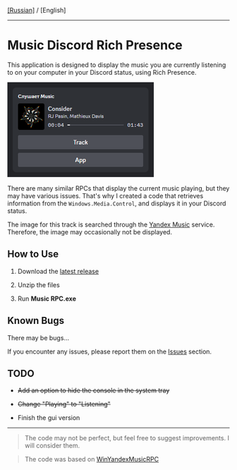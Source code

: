 ﻿[[Russian]](https://github.com/KOTOKOPOLb/Music-RPC/blob/master/README.md) / [English]

------------

# Music Discord Rich Presence

This application is designed to display the music you are currently listening to on your computer in your Discord status, using Rich Presence.

![image](https://github.com/KOTOKOPOLb/Music-RPC/blob/master/images/screen.png)

There are many similar RPCs that display the current music playing, but they may have various issues. That's why I created a code that retrieves information from the `Windows.Media.Control`, and displays it in your Discord status.

The image for this track is searched through the [Yandex Music](https://music.yandex.ru/) service. Therefore, the image may occasionally not be displayed.

## How to Use

1. Download the [latest release](https://github.com/KOTOKOPOLb/Music-RPC/releases)

2. Unzip the files

3. Run **Music RPC.exe**

## Known Bugs

There may be bugs...

If you encounter any issues, please report them on the [Issues](https://github.com/KOTOKOPOLb/Music-RPC/issues) section.

## TODO

- ~~Add an option to hide the console in the system tray~~

- ~~Change "Playing" to "Listening"~~

- Finish the gui version

------------

>The code may not be perfect, but feel free to suggest improvements. I will consider them.

>The code was based on [WinYandexMusicRPC](https://github.com/FozerG/WinYandexMusicRPC)
